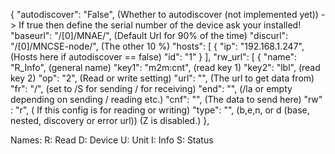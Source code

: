 {
    "autodiscover": "False",  (Whether to autodiscover (not implemented yet)) -> If true then define the serial number of the device ask your installed!
    "baseurl": "/[0]/MNAE/",  (Default Url for 90% of the time)
    "discurl": "/[0]/MNCSE-node/", (The other 10 %)
    "hosts": [
        {
            "ip": "192.168.1.247",  (Hosts here if autodiscover == false)
            "id": "1"
        }
    ],
    "rw_url": [
        {
            "name": "R_Info",  (general name)
            "key1": "m2m:cnt", (read key 1)
            "key2": "lbl",     (read key 2)
            "op": "2",         (Read or write setting)
            "url": "",         (The url to get data from)
            "fr": "/",         (set to /S for sending / for receiving)
            "end": "",         (/la or empty depending on sending / reading etc.)
            "cnf": "",         (The data to send here)
            "rw" : "r",        ( If this config is for reading or writing)
            "type": "",        (b,e,n, or d (base, nested, discovery or error url)) (Z is disabled.)
        },

Names:
R: Read
D: Device
U: Unit
I: Info
S: Status
